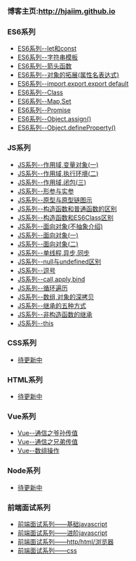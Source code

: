 ###	博客主页:http://hjaiim.github.io


###		ES6系列
- [ES6系列--let和const](http://hjaiim.github.io/2018/03/06/var,let,const/)
- [ES6系列--字符串模板](http://hjaiim.github.io/2018/10/31/ES6%E6%A8%A1%E6%9D%BF%E5%AD%97%E7%AC%A6%E4%B8%B2/)
- [ES6系列--箭头函数](http://hjaiim.github.io/2018/10/08/ES6%20%E7%AE%AD%E5%A4%B4%E5%87%BD%E6%95%B0%E4%BB%8B%E7%BB%8D/)
- [ES6系列--对象的拓展(属性名表达式)](http://hjaiim.github.io/2018/07/05/%E5%B1%9E%E6%80%A7%E5%90%8D%E8%A1%A8%E8%BE%BE%E5%BC%8F/)
- [ES6系列--import,export,export default](http://hjaiim.github.io/2018/03/22/ES6%20import,export/)
- [ES6系列--Class](http://hjaiim.github.io/2018/01/12/ES6%20Class%20%E7%B1%BB/)
- [ES6系列--Map,Set](http://hjaiim.github.io/2017/11/21/Map%E5%92%8CSet/)
- [ES6系列--Promise](http://hjaiim.github.io/2017/11/03/ES6%20Promise/)
- [ES6系列--Object.assign()](http://hjaiim.github.io/2018/10/19/Object.assign/)
- [ES6系列--Object.defineProperty()](http://hjaiim.github.io/2017/11/02/Object.defineProperty/)


###		JS系列
- [JS系列--作用域,变量对象(一)](http://hjaiim.github.io/2018/03/13/%E4%BD%9C%E7%94%A8%E5%9F%9F%E9%93%BE1/)
- [JS系列--作用域,执行环境(二)](http://hjaiim.github.io/2018/08/30/%E4%BD%9C%E7%94%A8%E5%9F%9F%E9%93%BE2/)
- [JS系列--作用域,闭包(三)](http://hjaiim.github.io/2018/08/31/js%E9%97%AD%E5%8C%85(3)/)
- [JS系列--形参与实参](http://hjaiim.github.io/2018/08/28/js%E5%BD%A2%E5%8F%82%E5%92%8C%E5%AE%9E%E5%8F%82/)
- [JS系列--原型与原型链图示](http://hjaiim.github.io/2018/07/31/%E5%8E%9F%E5%9E%8B%E4%B8%8E%E5%8E%9F%E5%9E%8B%E9%93%BE%E5%9B%BE%E7%A4%BA/)
- [JS系列--构造函数和普通函数的区别](http://hjaiim.github.io/2018/07/23/JS%E4%B8%AD%E6%9E%84%E9%80%A0%E5%87%BD%E6%95%B0%E5%92%8C%E6%99%AE%E9%80%9A%E5%87%BD%E6%95%B0%E6%9C%89%E4%BB%80%E4%B9%88%E5%8C%BA%E5%88%AB/)
- [JS系列--构造函数和ES6Class区别](http://hjaiim.github.io/2018/07/05/ES5%E6%9E%84%E9%80%A0%E5%87%BD%E6%95%B0&&ES6class/)
- [JS系列--面向对象(不抽象介绍)](http://hjaiim.github.io/2018/03/10/js%E9%9D%A2%E5%90%91%E5%AF%B9%E8%B1%A1/)
- [JS系列--面向对象(一)](http://hjaiim.github.io/2017/09/06/js%E5%AF%B9%E8%B1%A1(%E4%B8%80)/)
- [JS系列--面向对象(二)](http://hjaiim.github.io/2017/09/07/js%E5%AF%B9%E8%B1%A1(%E4%BA%8C)/)
- [JS系列--单线程,异步,同步](http://hjaiim.github.io/2018/02/03/JS%E5%8D%95%E7%BA%BF%E7%A8%8B%E3%80%81%E5%BC%82%E6%AD%A5%E3%80%81%E5%90%8C%E6%AD%A5%E6%A6%82%E5%BF%B5/)
- [JS系列--null与undefined区别](http://hjaiim.github.io/2018/01/22/Null%20vs.%20Undefined/)
- [JS系列--逗号](http://hjaiim.github.io/2018/01/11/%E9%80%97%E5%8F%B7-%E6%8C%89%E7%94%A8%E9%80%94%E5%88%86%E7%B1%BB/)
- [JS系列--call,apply,bind](http://hjaiim.github.io/2017/09/14/call()apply()/)
- [JS系列--循环遍历](http://hjaiim.github.io/2017/11/20/js%E5%BE%AA%E7%8E%AF/)
- [JS系列--数组,对象的深拷贝](http://hjaiim.github.io/2017/11/07/%E6%95%B0%E7%BB%84%E7%9A%84%E6%B7%B1%E6%8B%B7%E8%B4%9D/)
- [JS系列--继承的五种方式](http://hjaiim.github.io/2017/10/20/js%E7%BB%A7%E6%89%BF/)
- [JS系列--非构造函数的继承](http://hjaiim.github.io/2017/10/23/%E9%9D%9E%E6%9E%84%E9%80%A0%E5%87%BD%E6%95%B0%E7%9A%84%E7%BB%A7%E6%89%BF/)
- [JS系列--this](http://hjaiim.github.io/2017/09/14/this%E5%85%A8%E9%9D%A2%E8%A7%A3%E6%9E%90/)

###		CSS系列
- [待更新中]()


###		HTML系列
- [待更新中]()


###		Vue系列
- [Vue--通信之爷孙传值](http://hjaiim.github.io/2018/11/05/vue-%E7%88%B7%E5%AD%99%E9%80%9A%E4%BF%A1/)
- [Vue--通信之兄弟传值](http://hjaiim.github.io/2018/11/06/vue-eventBus/)
- [Vue--数组操作](http://hjaiim.github.io/2017/11/09/vue-%E6%95%B0%E7%BB%84%E6%93%8D%E4%BD%9C/)

###		Node系列
- [待更新中]()

###		前端面试系列
- [前端面试系列——基础javascript](https://github.com/hjaiim/hjaiim.github.io/issues/2)
- [前端面试系列——进阶javascript](https://github.com/hjaiim/hjaiim.github.io/issues/3)
- [前端面试系列——http/html/浏览器](https://github.com/hjaiim/hjaiim.github.io/issues/4)
- [前端面试系列——css](https://github.com/hjaiim/hjaiim.github.io/issues/5)